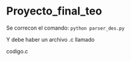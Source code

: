 # Proyecto_final_teo
Se correcon el comando:
`python parser_des.py`

Y debe haber un archivo .c llamado

codigo.c
